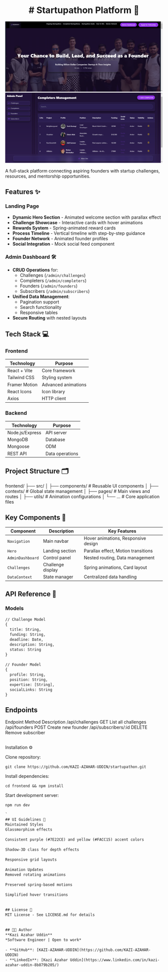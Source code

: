 <h1 align="center"># Startupathon Platform 🚀</h1>

![Platform Home Page](/frontend/public/homepage.png)
![Platform ](/frontend/public/admindashboard.png)

A full-stack platform connecting aspiring founders with startup challenges, resources, and mentorship opportunities.

## Features ✨

### Landing Page
- **Dynamic Hero Section** - Animated welcome section with parallax effect
- **Challenge Showcase** - Interactive cards with hover animations
- **Rewards System** - Spring-animated reward cards
- **Process Timeline** - Vertical timeline with step-by-step guidance
- **Founder Network** - Animated founder profiles
- **Social Integration** - Mock social feed component

### Admin Dashboard 🛠️
- **CRUD Operations** for:
  - Challenges (`/admin/challenges`)
  - Completers (`/admin/completers`)
  - Founders (`/admin/founders`)
  - Subscribers (`/admin/subscribers`)
- **Unified Data Management**:
  - Pagination support
  - Search functionality
  - Responsive tables
- **Secure Routing** with nested layouts

## Tech Stack 💻

### Frontend
| Technology | Purpose |
|------------|---------|
| React + Vite | Core framework |
| Tailwind CSS | Styling system |
| Framer Motion | Advanced animations |
| React Icons | Icon library |
| Axios | HTTP client |

### Backend
| Technology | Purpose |
|------------|---------|
| Node.js/Express | API server |
| MongoDB | Database |
| Mongoose | ODM |
| REST API | Data operations |

## Project Structure 🗂️

frontend/
├── src/
│ ├── components/ # Reusable UI components
│ ├── contexts/ # Global state management
│ ├── pages/ # Main views and routes
│ ├── utils/ # Animation configurations
│ └── ... # Core application files



## Key Components 🧩

| Component | Description | Key Features |
|-----------|-------------|--------------|
| `Navigation` | Main navbar | Hover animations, Responsive design |
| `Hero` | Landing section | Parallax effect, Motion transitions |
| `AdminDashboard` | Control panel | Nested routing, Data management |
| `Challenges` | Challenge display | Spring animations, Card layout |
| `DataContext` | State manager | Centralized data handling |

## API Reference 📡

### Models

```
// Challenge Model
{
  title: String,
  funding: String,
  deadline: Date,
  description: String,
  status: String
}

// Founder Model
{
  profile: String,
  position: String,
  expertise: [String],
  socialLinks: String
}

```

## Endpoints
Endpoint	Method	Description
/api/challenges	GET	List all challenges
/api/founders	POST	Create new founder
/api/subscribers/:id	DELETE	Remove subscriber

##
Installation ⚙️

Clone repository:

```
git clone https://github.com/KAZI-AZAHAR-UDDIN/startupathon.git

````
Install dependencies:
```
cd frontend && npm install
```

Start development server:
```
npm run dev
```
```
`
## UI Guidelines 🎨
Maintained Styles
Glassmorphism effects

Consistent purple (#7E22CE) and yellow (#FACC15) accent colors

Shadow-3D class for depth effects

Responsive grid layouts

Animation Updates
Removed rotating animations

Preserved spring-based motions

Simplified hover transitions


## License 📄
MIT License - See LICENSE.md for details


## 👨‍💻 Author
**Kazi Azahar Uddin**  
*Software Engineer | Open to work*  

- **GitHub**: [KAZI-AZAHAR-UDDIN](https://github.com/KAZI-AZAHAR-UDDIN)  
- **LinkedIn**: [Kazi Azahar Uddin](https://www.linkedin.com/in/kazi-azahar-uddin-8b879b205/)  


